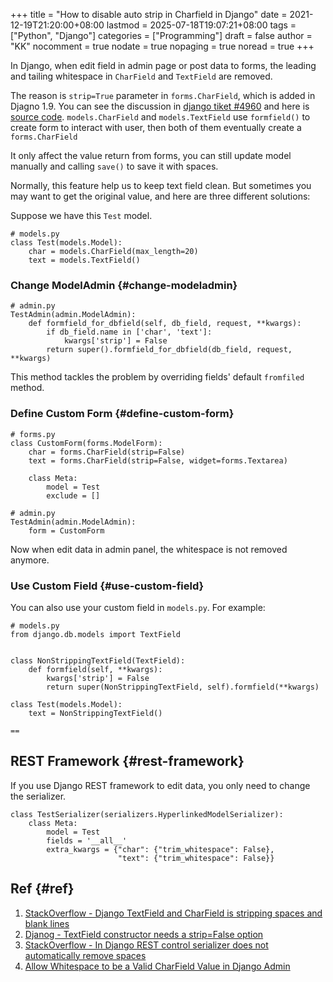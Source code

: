+++
title = "How to disable auto strip in Charfield in Django"
date = 2021-12-19T21:20:00+08:00
lastmod = 2025-07-18T19:07:21+08:00
tags = ["Python", "Django"]
categories = ["Programming"]
draft = false
author = "KK"
nocomment = true
nodate = true
nopaging = true
noread = true
+++

In Django, when edit field in admin page or post data to forms, the leading and tailing whitespace in `CharField` and `TextField` are removed.

The reason is `strip=True` parameter in `forms.CharField`, which is added in Djagno 1.9. You can see the discussion in [django tiket #4960](https://code.djangoproject.com/ticket/4960) and here is [source code](https://github.com/django/django/blob/4ce59f602ed28320caf3035212cb4d1c5430da2b/django/forms/fields.py#L211). `models.CharField` and `models.TextField` use `formfield()` to create form to interact with user, then both of them eventually create a `forms.CharField`

It only affect the value return from forms, you can still update model manually and calling `save()` to save it with spaces.

Normally, this feature help us to keep text field clean. But sometimes you may want to get the original value, and here are three different solutions:

Suppose we have this `Test` model.

```python3
# models.py
class Test(models.Model):
    char = models.CharField(max_length=20)
    text = models.TextField()
```


### Change ModelAdmin {#change-modeladmin}

```python3
# admin.py
TestAdmin(admin.ModelAdmin):
    def formfield_for_dbfield(self, db_field, request, **kwargs):
        if db_field.name in ['char', 'text']:
            kwargs['strip'] = False
        return super().formfield_for_dbfield(db_field, request, **kwargs)
```

This method tackles the problem by overriding fields' default `fromfiled` method.


### Define Custom Form {#define-custom-form}

```python3
# forms.py
class CustomForm(forms.ModelForm):
    char = forms.CharField(strip=False)
    text = forms.CharField(strip=False, widget=forms.Textarea)

    class Meta:
        model = Test
        exclude = []

# admin.py
TestAdmin(admin.ModelAdmin):
    form = CustomForm
```

Now when edit data in admin panel, the whitespace is not removed anymore.


### Use Custom Field {#use-custom-field}

You can also use your custom field in `models.py`. For example:

```python3
# models.py
from django.db.models import TextField


class NonStrippingTextField(TextField):
    def formfield(self, **kwargs):
        kwargs['strip'] = False
        return super(NonStrippingTextField, self).formfield(**kwargs)

class Test(models.Model):
    text = NonStrippingTextField()
```

`==`


## REST Framework {#rest-framework}

If you use Django REST framework to edit data, you only need to change the serializer.

```python3
class TestSerializer(serializers.HyperlinkedModelSerializer):
    class Meta:
        model = Test
        fields = '__all__'
        extra_kwargs = {"char": {"trim_whitespace": False},
                        "text": {"trim_whitespace": False}}
```


## Ref {#ref}

1.  [StackOverflow - Django TextField and CharField is stripping spaces and blank lines](https://stackoverflow.com/questions/38995764/django-textfield-and-charfield-is-stripping-spaces-and-blank-lines)
2.  [Djanog - TextField constructor needs a strip=False option](https://code.djangoproject.com/ticket/30077)
3.  [StackOverflow - In Django REST control serializer does not automatically remove spaces](https://stackoverflow.com/questions/50019009/in-django-rest-control-serializer-does-not-automatically-remove-spaces)
4.  [Allow Whitespace to be a Valid CharField Value in Django Admin](https://www.aaronoellis.com/articles/allow-whitespace-to-be-a-valid-charfield-value-in-django-admin)
